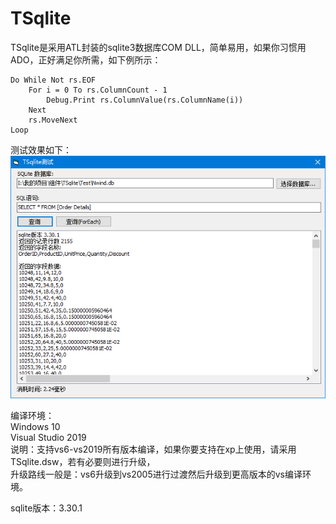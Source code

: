 # TSqlite
 TSqlite是采用ATL封装的sqlite3数据库COM DLL，简单易用，如果你习惯用ADO，正好满足你所需，如下例所示：
   
```
Do While Not rs.EOF   
    For i = 0 To rs.ColumnCount - 1   
        Debug.Print rs.ColumnValue(rs.ColumnName(i))    
    Next   
    rs.MoveNext   
Loop   
```
   
测试效果如下：   
![image](https://github.com/bzmework/TSqlite/blob/master/test.jpg)      
   
编译环境：   
Windows 10   
Visual Studio 2019   
说明：支持vs6-vs2019所有版本编译，如果你要支持在xp上使用，请采用TSqlite.dsw，若有必要则进行升级，   
升级路线一般是：vs6升级到vs2005进行过渡然后升级到更高版本的vs编译环境。   
   
sqlite版本：3.30.1    
